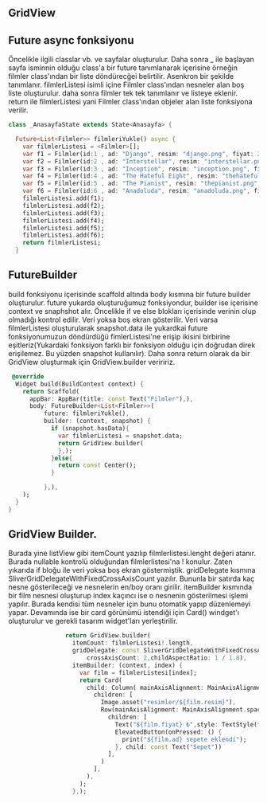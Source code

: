 ## GridView
## Future async fonksiyonu
Öncelikle ilgili classlar vb. ve sayfalar oluşturulur. Daha sonra _ ile başlayan sayfa isminnin olduğu class'a bir future tanımlanarak içerisine örneğin filmler class'ından bir liste döndürecğei belirtilir. Asenkron bir şekilde tanımlanır. filmlerListesi isimli içine Filmler class'ından nesneler alan boş liste oluşturulur. daha sonra filmler tek tek tanımlanır ve listeye eklenir. return ile filmlerListesi yani Filmler class'ından objeler alan liste fonksiyona verilir.
```dart
class _AnasayfaState extends State<Anasayfa> {

  Future<List<Filmler>> filmleriYukle() async {
    var filmlerListesi = <Filmler>[];
    var f1 = Filmler(id:1 , ad: "Django", resim: "django.png", fiyat: 24);
    var f2 = Filmler(id:2 , ad: "Interstellar", resim: "interstellar.png", fiyat: 32);
    var f3 = Filmler(id:3 , ad: "Inception", resim: "inception.png", fiyat: 16);
    var f4 = Filmler(id:4 , ad: "The Hateful Eight", resim: "thehatefuleight.png", fiyat: 28);
    var f5 = Filmler(id:5 , ad: "The Pianist", resim: "thepianist.png", fiyat: 18);
    var f6 = Filmler(id:6 , ad: "Anadoluda", resim: "anadoluda.png", fiyat: 10);
    filmlerListesi.add(f1);
    filmlerListesi.add(f2);
    filmlerListesi.add(f3);
    filmlerListesi.add(f4);
    filmlerListesi.add(f5);
    filmlerListesi.add(f6);
    return filmlerListesi;
  }
```
## FutureBuilder
build fonksiyonu içerisinde scaffold altında body kısmına bir future builder oluşturulur. future yukarda oluşturuğumuz fonksiyondur, builder ise içerisine context ve snaphshot alır. Öncelikle  if ve else blokları içerisinde verinin olup olmadığı kontrol edilir. Veri yoksa boş ekran gösterilir. Veri varsa filmlerListesi oluşturularak snapshot.data ile yukardkai future fonksiyonumuzun döndürdüğü fimlerListesi'ne erişip ikisini birbirine eşitleriz(Yukardaki fonksiyon farklı bir fonksiyon olduğu için doğrudan direk erişilemez. Bu yüzden snapshot kullanılır). Daha sonra return olarak da bir GridView oluşturmak için GridView.builder veriririz.
```dart
 @override
  Widget build(BuildContext context) {
    return Scaffold(
      appBar: AppBar(title: const Text("Filmler"),),
      body: FutureBuilder<List<Filmler>>(
          future: filmleriYukle(),
          builder: (context, snapshot) {
            if (snapshot.hasData){
              var filmlerListesi = snapshot.data;
              return GridView.builder(
              },);
            }else{
              return const Center();
            }

          },),
    );
  }
}
```

## GridView Builder.
Burada yine listView gibi itemCount yazılıp filmlerlistesi.lenght değeri atanır. Burada nullable kontrolü olduğundan filmlerlistesi'na ! konulur. Zaten yıkarıda if bloğu ile veri yoksa boş ekran göstermiştik. gridDelegate kısmına SliverGridDelegateWithFixedCrossAxisCount yazılır. Bununla bir satırda kaç nesne gösterileceği ve nesnelerin en/boy oranı girilir. itemBuilder kısmında bir film nesnesi oluşturup index kaçıncı ise o nesnenin gösterilmesi işlemi yapılır. Burada kendisi tüm nesneler için bunu otomatik yapıp düzenlemeyi yapar.
Devamında ise bir card görünümü istendiği için Card() windget'ı oluşturulur ve gerekli tasarım widget'ları yerleştirilir.
```dart
                return GridView.builder(
                  itemCount: filmlerListesi!.length,
                  gridDelegate: const SliverGridDelegateWithFixedCrossAxisCount(
                      crossAxisCount: 2,childAspectRatio: 1 / 1.8),
                  itemBuilder: (context, index) {
                    var film = filmlerListesi[index];
                    return Card(
                      child: Column( mainAxisAlignment: MainAxisAlignment.spaceEvenly,
                        children: [
                          Image.asset("resimler/${film.resim}"),
                          Row(mainAxisAlignment: MainAxisAlignment.spaceEvenly ,
                            children: [
                              Text("${film.fiyat} ₺",style: TextStyle(fontSize: 24),),
                              ElevatedButton(onPressed: () {
                                print("${film.ad} sepete eklendi");
                              }, child: const Text("Sepet"))
                            ],
                          )
                        ],
                      ),
                    );
                  },);
```
